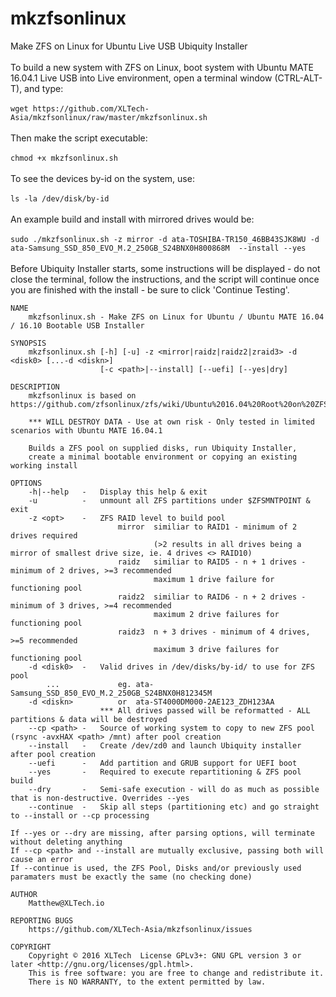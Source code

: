 # mkzfsonlinux
Make ZFS on Linux for Ubuntu Live USB Ubiquity Installer<br><br>
To build a new system with ZFS on Linux, boot system with Ubuntu MATE 16.04.1 Live USB into Live environment,
open a terminal window (CTRL-ALT-T), and type: <br><br>
`wget https://github.com/XLTech-Asia/mkzfsonlinux/raw/master/mkzfsonlinux.sh`<br><br>
Then make the script executable:<br><br>
`chmod +x mkzfsonlinux.sh`<br><br>
To see the devices by-id on the system, use: <br><br>
`ls -la /dev/disk/by-id`<br><br>
An example build and install with mirrored drives would be: <br><br>
`sudo ./mkzfsonlinux.sh -z mirror -d ata-TOSHIBA-TR150_46BB43SJK8WU -d ata-Samsung_SSD_850_EVO_M.2_250GB_S24BNX0H800868M  --install --yes`<br><br>
Before Ubiquity Installer starts, some instructions will be displayed - do not close the terminal, follow the instructions, and the script will continue once you are finished with the install - be sure to click 'Continue Testing'.<br>

```
NAME
    mkzfsonlinux.sh - Make ZFS on Linux for Ubuntu / Ubuntu MATE 16.04 / 16.10 Bootable USB Installer

SYNOPSIS
    mkzfsonlinux.sh [-h] [-u] -z <mirror|raidz|raidz2|zraid3> -d <disk0> [...-d <diskn>]
                    [-c <path>|--install] [--uefi] [--yes|dry]

DESCRIPTION
    mkzfsonlinux is based on https://github.com/zfsonlinux/zfs/wiki/Ubuntu%2016.04%20Root%20on%20ZFS

    *** WILL DESTROY DATA - Use at own risk - Only tested in limited scenarios with Ubuntu MATE 16.04.1

    Builds a ZFS pool on supplied disks, run Ubiquity Installer,
    create a minimal bootable environment or copying an existing working install

OPTIONS
    -h|--help   -   Display this help & exit
    -u          -   unmount all ZFS partitions under $ZFSMNTPOINT & exit
    -z <opt>    -   ZFS RAID level to build pool
                        mirror  similiar to RAID1 - minimum of 2 drives required
                                (>2 results in all drives being a mirror of smallest drive size, ie. 4 drives <> RAID10)
                        raidz   similiar to RAID5 - n + 1 drives - minimum of 2 drives, >=3 recommended
                                maximum 1 drive failure for functioning pool
                        raidz2  similiar to RAID6 - n + 2 drives - minimum of 3 drives, >=4 recommended
                                maximum 2 drive failures for functioning pool
                        raidz3  n + 3 drives - minimum of 4 drives, >=5 recommended
                                maximum 3 drive failures for functioning pool
    -d <disk0>  -   Valid drives in /dev/disks/by-id/ to use for ZFS pool
        ...             eg. ata-Samsung_SSD_850_EVO_M.2_250GB_S24BNX0H812345M
    -d <diskn>          or  ata-ST4000DM000-2AE123_ZDH123AA
                    *** All drives passed will be reformatted - ALL partitions & data will be destroyed
    --cp <path> -   Source of working system to copy to new ZFS pool (rsync -avxHAX <path> /mnt) after pool creation
    --install   -   Create /dev/zd0 and launch Ubiquity installer after pool creation
    --uefi      -   Add partition and GRUB support for UEFI boot
    --yes       -   Required to execute repartitioning & ZFS pool build
    --dry       -   Semi-safe execution - will do as much as possible that is non-destructive. Overrides --yes
    --continue  -   Skip all steps (partitioning etc) and go straight to --install or --cp processing

If --yes or --dry are missing, after parsing options, will terminate without deleting anything
If --cp <path> and --install are mutually exclusive, passing both will cause an error
If --continue is used, the ZFS Pool, Disks and/or previously used paramaters must be exactly the same (no checking done)

AUTHOR
    Matthew@XLTech.io

REPORTING BUGS
    https://github.com/XLTech-Asia/mkzfsonlinux/issues

COPYRIGHT
    Copyright © 2016 XLTech  License GPLv3+: GNU GPL version 3 or later <http://gnu.org/licenses/gpl.html>.
    This is free software: you are free to change and redistribute it.
    There is NO WARRANTY, to the extent permitted by law.
```
